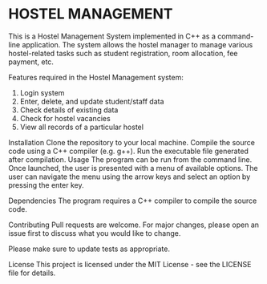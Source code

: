 # HOSTEL MANAGEMENT
This is a Hostel Management System implemented in C++ as a command-line application. The system allows the hostel manager to manage various hostel-related tasks such as student registration, room allocation, fee payment, etc.

Features required in the Hostel Management system:
1. Login system
2. Enter, delete, and update student/staff data
3. Check details of existing data
4. Check for hostel vacancies
5. View all records of a particular hostel

Installation
Clone the repository to your local machine.
Compile the source code using a C++ compiler (e.g. g++).
Run the executable file generated after compilation.
Usage
The program can be run from the command line. Once launched, the user is presented with a menu of available options. The user can navigate the menu using the arrow keys and select an option by pressing the enter key.

Dependencies
The program requires a C++ compiler to compile the source code.

Contributing
Pull requests are welcome. For major changes, please open an issue first to discuss what you would like to change.

Please make sure to update tests as appropriate.

License
This project is licensed under the MIT License - see the LICENSE file for details.
